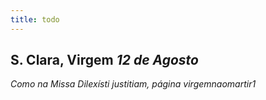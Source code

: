 ```yaml
---
title: todo
---
```

<h2 class="text-center">S. Clara, Virgem <em>12 de Agosto</em></h2>

<em>Como na Missa Dilexísti justitiam, página virgemnaomartir1</em>